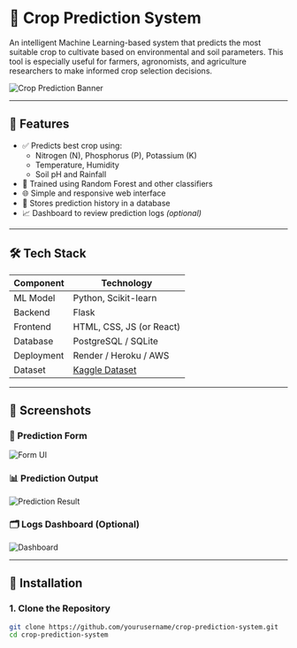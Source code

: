 # 🌾 Crop Prediction System

An intelligent Machine Learning-based system that predicts the most suitable crop to cultivate based on environmental and soil parameters. This tool is especially useful for farmers, agronomists, and agriculture researchers to make informed crop selection decisions.

![Crop Prediction Banner](static/images/banner.png) <!-- Replace with actual path to your image -->

---

## 📌 Features

- ✅ Predicts best crop using:
  - Nitrogen (N), Phosphorus (P), Potassium (K)
  - Temperature, Humidity
  - Soil pH and Rainfall
- 🧠 Trained using Random Forest and other classifiers
- 🌐 Simple and responsive web interface
- 💾 Stores prediction history in a database
- 📈 Dashboard to review prediction logs *(optional)*

---

## 🛠️ Tech Stack

| Component     | Technology           |
|---------------|----------------------|
| ML Model      | Python, Scikit-learn |
| Backend       | Flask                |
| Frontend      | HTML, CSS, JS (or React) |
| Database      | PostgreSQL / SQLite  |
| Deployment    | Render / Heroku / AWS |
| Dataset       | [Kaggle Dataset](https://www.kaggle.com/datasets/atharvaingle/crop-recommendation-dataset) |

---

## 📸 Screenshots

### 🔮 Prediction Form
![Form UI](static/images/predict-form.png)

### 📊 Prediction Output
![Prediction Result](static/images/output-result.png)

### 🗂️ Logs Dashboard (Optional)
![Dashboard](static/images/dashboard.png)

---

## 🚀 Installation

### 1. Clone the Repository

```bash
git clone https://github.com/yourusername/crop-prediction-system.git
cd crop-prediction-system

